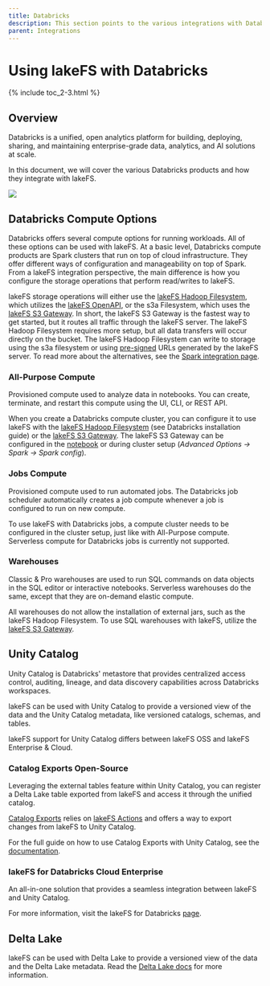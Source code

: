 ```yaml
---
title: Databricks
description: This section points to the various integrations with Databricks.
parent: Integrations
---
```


# Using lakeFS with Databricks

{% include toc_2-3.html %}

## Overview

Databricks is a unified, open analytics platform for building, deploying, sharing,
and maintaining enterprise-grade data, analytics, and AI solutions at scale.

In this document, we will cover the various Databricks products and how they integrate
with lakeFS.

<p class="center">
    <img src="{{ site.baseurl }}/assets/img/Databricks-arch.png"/>
</p>

## Databricks Compute Options

Databricks offers several compute options for running workloads. All of these options
can be used with lakeFS. At a basic level, Databricks compute products are Spark clusters
that run on top of cloud infrastructure. They offer different ways of configuration
and manageability on top of Spark. From a lakeFS integration perspective, the main difference
is how you configure the storage operations that perform read/writes to lakeFS.

lakeFS storage operations will either use the [lakeFS Hadoop Filesystem](./spark#lakefs-hadoop-filesystem),
which utilizes the [lakeFS OpenAPI](../understand/architecture.md#openapi-server),
or the s3a Filesystem, which uses the [lakeFS S3 Gateway](../understand/architecture.md#s3-gateway).
In short, the lakeFS S3 Gateway is the fastest way to get started, but it routes
all traffic through the lakeFS server.
The lakeFS Hadoop Filesystem requires more setup, but all data transfers will occur
directly on the bucket. The lakeFS Hadoop Filesystem can write to storage
using the s3a filesystem or using [pre-signed](./spark#hadoop-filesystem-in-presigned-mode)
URLs generated by the lakeFS server. To read more about the alternatives, see
the [Spark integration page](./spark.md#using-lakefs-with-apache-spark).

### All-Purpose Compute

Provisioned compute used to analyze data in notebooks.
You can create, terminate, and restart this compute using the UI, CLI, or REST API.

When you create a Databricks compute cluster, you can configure it to use lakeFS
with the [lakeFS Hadoop Filesystem](./spark.md#lakefs-hadoop-filesystem) (see Databricks installation guide)
or the [lakeFS S3 Gateway](./spark.md#s3-compatible-api). The lakeFS S3 Gateway can be configured
in the [notebook](https://docs.lakefs.io/integrations/spark.html#configuration) or during
cluster setup (_Advanced Options -> Spark -> Spark config_).

### Jobs Compute

Provisioned compute used to run automated jobs.
The Databricks job scheduler automatically creates a job compute whenever a job is configured to run on new compute.

To use lakeFS with Databricks jobs, a compute cluster needs to be configured in the cluster setup,
just like with All-Purpose compute. Serverless compute for Databricks jobs is currently not supported.

### Warehouses

Classic & Pro warehouses are used to run SQL commands on data objects in the SQL editor or interactive notebooks.
Serverless warehouses do the same, except that they are on-demand elastic compute.

All warehouses do not allow the installation of external jars, such as the lakeFS Hadoop Filesystem.
To use SQL warehouses with lakeFS, utilize the [lakeFS S3 Gateway](./spark.md#configuring-databricks-sql-warehouse-with-the-s3-compatible-api).

## Unity Catalog

Unity Catalog is Databricks' metastore that provides centralized access control,
auditing, lineage, and data discovery capabilities across Databricks workspaces.

lakeFS can be used with Unity Catalog to provide a versioned view of the data and
the Unity Catalog metadata, like versioned catalogs, schemas, and tables.

lakeFS support for Unity Catalog differs between lakeFS OSS and lakeFS Enterprise & Cloud.

### Catalog Exports <span class="badge">Open-Source</span>

Leveraging the external tables feature within Unity Catalog,
you can register a Delta Lake table exported from lakeFS and access it through the unified catalog.

[Catalog Exports](../howto/catalog_exports.md) relies on [lakeFS Actions](../howto/hooks) and offers
a way to export changes from lakeFS to Unity Catalog.

For the full guide on how to use Catalog Exports with Unity Catalog, see the [documentation](./unity-catalog.md).

### lakeFS for Databricks <span class="badge">Cloud</span> <span class="badge">Enterprise</span>

An all-in-one solution that provides a seamless integration between lakeFS and Unity Catalog.

For more information, visit the lakeFS for Databricks [page](https://lakefs.io/lakefs-for-databricks/).

## Delta Lake

lakeFS can be used with Delta Lake to provide a versioned view of the data and the Delta Lake metadata.
Read the [Delta Lake docs](./delta.md) for more information.

